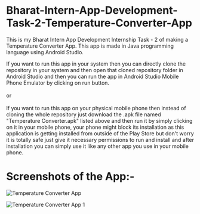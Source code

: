 # Bharat-Intern-App-Development-Task-2-Temperature-Converter-App
This is my Bharat Intern App Development Internship Task - 2 of making a Temperature Converter App. This app is made in Java programming language using Android Studio.

If you want to run this app in your system then you can directly clone the repository in your system and then open that cloned repository folder in Android Studio and then you can run the app in Android Studio Mobile Phone Emulator by clicking on run button. \
\
or \
\
If you want to run this app on your physical mobile phone then instead of cloning the whole repository just download the .apk file named "Temperature Converter.apk" listed above and then run it by simply clicking on it in your mobile phone, your phone might block its installation as this application is getting installed from outside of the Play Store but don't worry it is totally safe just give it necessary permissions to run and install and after installation you can simply use it like any other app you use in your mobile phone.

# Screenshots of the App:-

![Temperature Converter App](https://github.com/ALAG11/Bharat-Intern-App-Development-Task-2-Temperature-Converter-App/assets/96953120/3233066b-54cc-4907-a11b-a4861ccec4b1)

![Temperature Converter App 1](https://github.com/ALAG11/Bharat-Intern-App-Development-Task-2-Temperature-Converter-App/assets/96953120/b6432781-3052-47e2-a866-67aaafdca32f)

